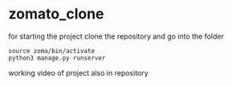 # zomato_clone
for starting the project clone the repository and go into the folder
```
source zoma/bin/activate
python3 manage.py runserver
```
working video of project also in repository
